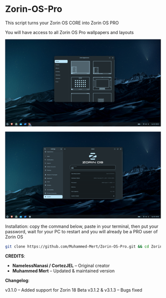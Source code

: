 # **Zorin-OS-Pro**
This script turns your Zorin OS CORE into Zorin OS PRO

You will have access to all Zorin OS Pro wallpapers and layouts
<p align="center">
<img width="700" src="https://raw.githubusercontent.com/Muhammed-Mert/Zorin-OS-Pro/refs/heads/main/photos/1.png">
</p>

<p align="center">
<img width="700" src="https://raw.githubusercontent.com/Muhammed-Mert/Zorin-OS-Pro/refs/heads/main/photos/2.png">
</p>

Installation:
copy the command below, paste in your terminal, then put your password, wait for your PC to restart and you will already be a PRO user of Zorin OS

```bash
git clone https://github.com/Muhammed-Mert/Zorin-OS-Pro.git && cd Zorin-OS-Pro && chmod +x zorin.sh && sudo ./zorin.sh

```
**CREDITS**:
- **NamelessNanasi / CortezJEL** – Original creator  
- **Muhammed Mert** – Updated & maintained version

**Changelog**:

v3.1.0 – Added support for Zorin 18 Beta
v3.1.2 & v3.1.3 – Bugs fixed
